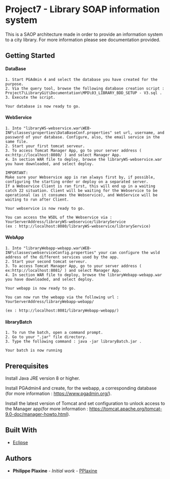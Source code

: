 # Project7 - Library SOAP information system

This is a SAOP architecture made in order to provide an information system to a city library. For more information please see documentation provided. 
 

## Getting Started

  #### DataBase
    1. Start PGAdmin 4 and select the database you have created for the purpose. 
    2. Via the query tool, browse the following database creation script : Project7\LibraryGit\Documentation\MPD\03_LIBRARY_BDD_SETUP - V3.sql . 
    3. Execute the script. 
    
    Your database is now ready to go. 

  #### WebService
    1. Into "libraryWS-webservice.war\WEB-INF\classes\properties\DataBaseConf.properties" set url, username, and password of your database. Configure, also, the email service in the same file.
    2. Start your first tomcat serveur. 
    3. To access Tomcat Manager App, go to your server address ( ex:http://localhost:8080/ ) and select Manager App. 
    4. In section WAR file to deploy, browse the libraryWS-webservice.war you have downloaded, and select deploy.
    
    IMPORTANT: 
    Make sure your Webservice app is ran always first by, if possible, configuring the starting order or deploy on a separated server. 
    If a Webservice Client is ran first, this will end up in a waiting catch 22 situation. Client will be waiting for the Webservice to be operational (as it consumes the Webservice), and WebService will be waiting to run after Client. 

    Your webservice is now ready to go.

    You can access the WSDL of the Webservice via : YourServerAddress/libraryWS-webservice/libraryService 
    (ex : http://localhost:8080/libraryWS-webservice/libraryService)


  #### WebApp
    1. Into "libraryWebapp-webapp.war\WEB-INF\classes\webserviceConfig.properties" your can configure the wsld address of the different services used by the app. 
    2. Start your second tomcat serveur. 
    3. To access Tomcat Manager App, go to your server address ( ex:http://localhost:8081/ ) and select Manager App. 
    4. In section WAR file to deploy, browse the libraryWebapp-webapp.war you have downloaded, and select deploy.

    Your webapp is now ready to go.
    
    You can now run the webapp via the following url : YourServerAddress/libraryWebapp-webapp/

    (ex : http://localhost:8081/libraryWebapp-webapp/)

  #### libraryBatch
    1. To run the batch, open a command prompt.
    2. Go to your ".jar" file directory.
    3. Type the following command : java -jar libraryBatch.jar .

    Your batch is now running 



## Prerequisites

Install Java JRE version 8 or higher.

Install PGAdmin4 and create, for the webapp, a corresponding database (for more information : https://www.pgadmin.org/). 

Install the latest version of Tomcat and set configuration to unlock access to the Manager app(for more information : https://tomcat.apache.org/tomcat-9.0-doc/manager-howto.html). 

## Built With

* [Eclipse](https://www.eclipse.org/documentation/)

## Authors

* **Philippe Plaxine** - *Initial work* - [PPlaxine](https://github.com/pplaxine)